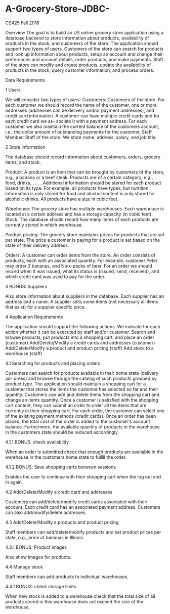 # A-Grocery-Store-JDBC-
CS425 Fall 2016 

Overview
The goal is to build an US online grocery store application using a database
backend to store information about products, availability of products in the
stock, and customers of the store. The application should support two types of
users. Customers of the store can search for products and look up information
about products, setup an account and change their preferences and account
details, order products, and make payments. Staff of the store can modify and
create products, update the availability of products in the stock, query customer
information, and process orders.

Data Requirements

1 Users

We will consider two types of users:
Customers: Customers of the store. For each customer we should record
the name of the customer, one or more addresses (addresses can be
delivery and/or payment addresses), and credit card information. A
customer can have multiple credit cards and for each credit card we as-
sociate it with a payment address. For each customer we also maintain
the current balance of the customers account, i.e., the dollar amount of
outstanding payments for the customer.
Staff Member: Staff of the store. We store name, address, salary,
and job title.

2 Store information

The database should record information about customers, orders, grocery items,
and stock.

Product: A product is an item that can be brought by customers of the
store, e.g., a banana or a beef steak. Products are of a certain category,
e.g., food, drinks, . . . . Additional information should be stored for each
product based on its type. For example, all products have types, but
nutrition information is only stored for food and alcohol content is only
stored for alcoholic drinks. All products have a size in cubic feet.

Warehouse: The grocery store has multiple warehouses. Each warehouse
is located at a certain address and has a storage capacity (in cubic feet).
Stock: The database should record how many items of each products are
currently stored in which warehouse.

Product pricing: The grocery store maintains prices for products that
are set per state. The price a customer is paying for a product is set based
on the state of their delivery address.

Orders: A customer can order items from the store. An order consists of
products, each with an associated quantity. For example, customer Peter
may order 3 bananas, and 5 six-packs of beer. For an order we should
record when it was issued, what its status is (issued, send, received), and
which credit card was used to pay for the order.

3 BONUS: Suppliers

Also store information about suppliers in the database. Each supplier has an
address and a name. A supplier sells some items (not necessary all items that
exist) for a supplier specific price.

4 Application Requirements

The application should support the following actions. We indicate for each
action whether it can be executed by staff and/or customer.
Search and browse products, put products into a shopping cart, and place
an order (customer)
Add/Delete/Modify a credit cards and addresses (customer)
Add/Delete/Modify a product and product pricing (staff)
Add stock to a warehouse (staff)

4.1 Searching for products and placing orders

Customers can search for products available in their home state (delivery ad-
dress) and browse through the catalog of such products grouped by product
type. The application should maintain a shopping cart for a customer that
stores the items the customer has selected so far and their quantity. Customers
can add and delete items from the shopping cart and change an items quantity.
Once a customer is satisfied with the shopping cart content, they can submit
an order to order all the items that are currently in their shopping cart. For
each order, the customer can select one of the existing payment methods (credit
cards). Once an order has been placed, the total cost of the order is added to the
customer's account balance. Furthermore, the available quantity of products in
the warehouse in the customers state should be reduced accordingly.

4.1.1 BONUS: check availability

When an order is submitted check that enough products are available in the
warehouse in the customers home state to fullill the order.

4.1.2 BONUS: Save shopping carts between sessions

Enables the user to continue with their shopping cart when the log out and in
again.

4.2 Add/Delete/Modify a credit card and addresses

Customers can add/delete/modify credit cards associated with their account.
Each credit card has an associated payment address. Customers can also
add/modify/delete addresses.

4.3 Add/Delete/Modify a products and product pricing

Staff members can add/delete/modify products and set product prices per state,
e.g., price of bananas in Illinois.

4.3.1 BONUS: Product images

Also show images for products.

4.4 Manage stock

Staff members can add products to individual warehouses.

4.4.1 BONUS: check storage limits

When new stock is added to a warehouse check that the total size of all products
stored in this warehouse does not exceed the size of the warehouse.
